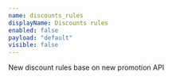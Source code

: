 ```yaml
---
name: discounts_rules
displayName: Discounts rules
enabled: false
payload: "default"
visible: false
---
```


New discount rules base on new promotion API

